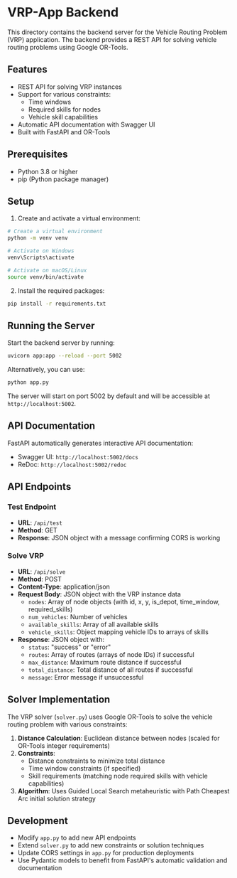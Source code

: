 # VRP-App Backend

This directory contains the backend server for the Vehicle Routing Problem (VRP) application. The backend provides a REST API for solving vehicle routing problems using Google OR-Tools.

## Features

- REST API for solving VRP instances
- Support for various constraints:
  - Time windows
  - Required skills for nodes
  - Vehicle skill capabilities
- Automatic API documentation with Swagger UI
- Built with FastAPI and OR-Tools

## Prerequisites

- Python 3.8 or higher
- pip (Python package manager)

## Setup

1. Create and activate a virtual environment:

```bash
# Create a virtual environment
python -m venv venv

# Activate on Windows
venv\Scripts\activate

# Activate on macOS/Linux
source venv/bin/activate
```

2. Install the required packages:

```bash
pip install -r requirements.txt
```

## Running the Server

Start the backend server by running:

```bash
uvicorn app:app --reload --port 5002
```

Alternatively, you can use:

```bash
python app.py
```

The server will start on port 5002 by default and will be accessible at `http://localhost:5002`.

## API Documentation

FastAPI automatically generates interactive API documentation:

- Swagger UI: `http://localhost:5002/docs`
- ReDoc: `http://localhost:5002/redoc`

## API Endpoints

### Test Endpoint

- **URL**: `/api/test`
- **Method**: GET
- **Response**: JSON object with a message confirming CORS is working

### Solve VRP

- **URL**: `/api/solve`
- **Method**: POST
- **Content-Type**: application/json
- **Request Body**: JSON object with the VRP instance data
  - `nodes`: Array of node objects (with id, x, y, is_depot, time_window, required_skills)
  - `num_vehicles`: Number of vehicles
  - `available_skills`: Array of all available skills
  - `vehicle_skills`: Object mapping vehicle IDs to arrays of skills
- **Response**: JSON object with:
  - `status`: "success" or "error"
  - `routes`: Array of routes (arrays of node IDs) if successful
  - `max_distance`: Maximum route distance if successful
  - `total_distance`: Total distance of all routes if successful
  - `message`: Error message if unsuccessful

## Solver Implementation

The VRP solver (`solver.py`) uses Google OR-Tools to solve the vehicle routing problem with various constraints:

1. **Distance Calculation**: Euclidean distance between nodes (scaled for OR-Tools integer requirements)
2. **Constraints**:
   - Distance constraints to minimize total distance
   - Time window constraints (if specified)
   - Skill requirements (matching node required skills with vehicle capabilities)
3. **Algorithm**: Uses Guided Local Search metaheuristic with Path Cheapest Arc initial solution strategy

## Development

- Modify `app.py` to add new API endpoints
- Extend `solver.py` to add new constraints or solution techniques
- Update CORS settings in `app.py` for production deployments
- Use Pydantic models to benefit from FastAPI's automatic validation and documentation
